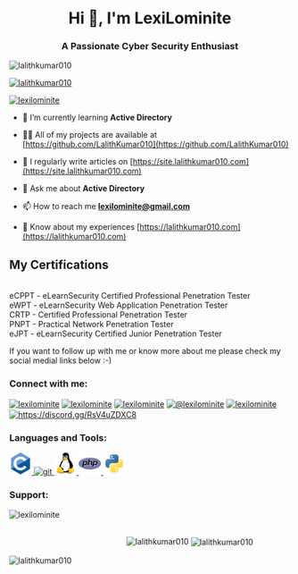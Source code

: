 <h1 align="center">Hi 👋, I'm LexiLominite</h1>
<h3 align="center">A Passionate Cyber Security Enthusiast</h3>

<p align="left"> <img src="https://komarev.com/ghpvc/?username=lalithkumar010&label=Profile%20views&color=0e75b6&style=flat" alt="lalithkumar010" /> </p>

<p align="left"> <a href="https://github.com/ryo-ma/github-profile-trophy"><img src="https://github-profile-trophy.vercel.app/?username=lalithkumar010" alt="lalithkumar010" /></a> </p>

<p align="left"> <a href="https://twitter.com/lexilominite" target="blank"><img src="https://img.shields.io/twitter/follow/lexilominite?logo=twitter&style=for-the-badge" alt="lexilominite" /></a> </p>

- 🌱 I’m currently learning **Active Directory**

- 👨‍💻 All of my projects are available at [https://github.com/LalithKumar010](https://github.com/LalithKumar010)

- 📝 I regularly write articles on [https://site.lalithkumar010.com](https://site.lalithkumar010.com)

- 💬 Ask me about **Active Directory**

- 📫 How to reach me **lexilominite@gmail.com**

- 📄 Know about my experiences [https://lalithkumar010.com](https://lalithkumar010.com)


## My Certifications
</br>
eCPPT - eLearnSecurity Certified Professional Penetration Tester 
</br>
eWPT - eLearnSecurity Web Application Penetration Tester
</br>
CRTP - Certified Professional Penetration Tester
</br>
PNPT - Practical Network Penetration Tester
</br>
eJPT - eLearnSecurity Certified Junior Penetration Tester


If you want to follow up with me or know more about me please check my social medial links below :-)


<h3 align="left">Connect with me:</h3>
<p align="left">
<a href="https://twitter.com/lexilominite" target="blank"><img align="center" src="https://raw.githubusercontent.com/rahuldkjain/github-profile-readme-generator/master/src/images/icons/Social/twitter.svg" alt="lexilominite" height="30" width="40" /></a>
<a href="https://linkedin.com/in/lexilominite" target="blank"><img align="center" src="https://raw.githubusercontent.com/rahuldkjain/github-profile-readme-generator/master/src/images/icons/Social/linked-in-alt.svg" alt="lexilominite" height="30" width="40" /></a>
<a href="https://instagram.com/lexilominite" target="blank"><img align="center" src="https://raw.githubusercontent.com/rahuldkjain/github-profile-readme-generator/master/src/images/icons/Social/instagram.svg" alt="lexilominite" height="30" width="40" /></a>
<a href="https://medium.com/@lexilominite" target="blank"><img align="center" src="https://raw.githubusercontent.com/rahuldkjain/github-profile-readme-generator/master/src/images/icons/Social/medium.svg" alt="@lexilominite" height="30" width="40" /></a>
<a href="https://www.youtube.com/c/lexilominite" target="blank"><img align="center" src="https://raw.githubusercontent.com/rahuldkjain/github-profile-readme-generator/master/src/images/icons/Social/youtube.svg" alt="lexilominite" height="30" width="40" /></a>
<a href="https://discord.gg/https://discord.gg/RsV4uZDXC8" target="blank"><img align="center" src="https://raw.githubusercontent.com/rahuldkjain/github-profile-readme-generator/master/src/images/icons/Social/discord.svg" alt="https://discord.gg/RsV4uZDXC8" height="30" width="40" /></a>
</p>

<h3 align="left">Languages and Tools:</h3>
<p align="left"> <a href="https://www.cprogramming.com/" target="_blank" rel="noreferrer"> <img src="https://raw.githubusercontent.com/devicons/devicon/master/icons/c/c-original.svg" alt="c" width="40" height="40"/> </a> <a href="https://git-scm.com/" target="_blank" rel="noreferrer"> <img src="https://www.vectorlogo.zone/logos/git-scm/git-scm-icon.svg" alt="git" width="40" height="40"/> </a> <a href="https://www.linux.org/" target="_blank" rel="noreferrer"> <img src="https://raw.githubusercontent.com/devicons/devicon/master/icons/linux/linux-original.svg" alt="linux" width="40" height="40"/> </a> <a href="https://www.php.net" target="_blank" rel="noreferrer"> <img src="https://raw.githubusercontent.com/devicons/devicon/master/icons/php/php-original.svg" alt="php" width="40" height="40"/> </a> <a href="https://www.python.org" target="_blank" rel="noreferrer"> <img src="https://raw.githubusercontent.com/devicons/devicon/master/icons/python/python-original.svg" alt="python" width="40" height="40"/> </a> </p>

<h3 align="left">Support:</h3>
<p><a href="https://ko-fi.com/lexilominite"> <img align="left" src="https://cdn.ko-fi.com/cdn/kofi3.png?v=3" height="50" width="210" alt="lexilominite" /></a></p><br><br>

<p><img align="left" src="https://github-readme-stats.vercel.app/api/top-langs?username=lalithkumar010&show_icons=true&locale=en&layout=compact" alt="lalithkumar010" /></p>

<p>&nbsp;<img align="center" src="https://github-readme-stats.vercel.app/api?username=lalithkumar010&show_icons=true&locale=en" alt="lalithkumar010" /></p>

<p><img align="center" src="https://github-readme-streak-stats.herokuapp.com/?user=lalithkumar010&" alt="lalithkumar010" /></p>

<!--
## My Social Media Links:

Instagram: https://instagram.com/LexiLominite </br>
Twitter: https://twitter.com/LexiLominite  </br>
LinkedIn: https://linkedin.com/in/LexiLominite  </br>
Discord: https://lalithkumar010.com/discord.html  </br>
Website: https://lalithkumar010.com/  </br>
Github: https://github.com/LalithKumar010 </br>

-->


